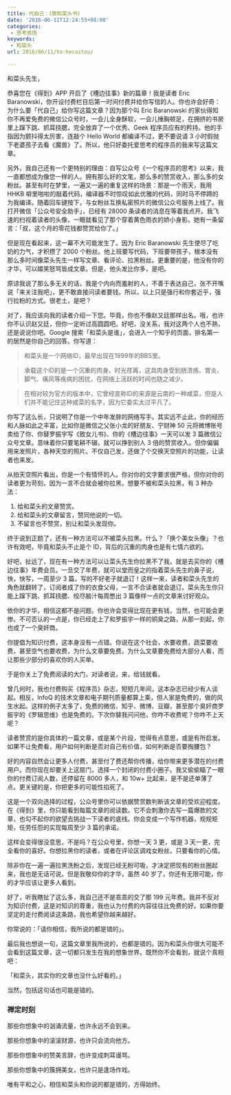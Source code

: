 ```yaml
---
title: 代自己：《致和菜头书》
date: '2016-06-11T12:24:55+08:00'
categories:
 - 思考感悟
keywords:
 - 和菜头
url: 2016/06/11/to-hecaitou/

---
```


和菜头先生，

恭喜您在《得到》APP 开启了《槽边往事》新的篇章！我是读者 Eric Baranowski，你开设付费栏目后第一时间付费并给你写信的人。你也许会好奇：为什么要「代自己」给你写这篇文章？因为那个叫 Eric Baranowski 的家伙得知你不再爱免费的微信公众号时，一会儿全身酥软，一会儿捶胸顿足，在拥挤的书房里上蹿下跳、抓耳挠腮，完全放弃了一个优秀、Geek 程序员应有的矜持。他的手指因为颤抖得太厉害，连敲个 Hello World 都编译不过，更不要说请 3 小时假抛下老婆孩子去看《魔兽》了。所以，他只好委托爱思考的程序员的我来写这篇文章。

另外，我自己还有一个更特别的理由：自写公众号《一个程序员的思考》以来，我一直都想成为像您一样的人。拥有那么好的文笔，那么多的赞赏收入，那么多的女粉丝。甚至有时在梦里，一遍又一遍的重复这样的场景：那是一个雨天，我用 HHKB 噼里啪啦的敲着代码，编译器不时惊叹如此优雅的代码，同时马不停蹄的为我编译。随着回车键按下，与女粉丝互换私密照片的微信公众号服务上线了。我打开微信「公众号安全助手」，已经有 28000 条读者的消息在等着我点开。我飞速的扫视着读者的头像，一眼就看见了那个穿着黄色雨衣的娇小身影。她有一条留言：「叔，这个月的零花钱都赞赏给你了。」

但是现在看起来，这一幕不大可能发生了。因为 Eric Baranowski 先生使尽了吃奶的力气，才积攒了 2000 个粉丝。他上班要写代码，下班要带孩子，根本没有那么多时间像菜头先生一样写文章、看评论、拉黑粉丝。更重要的是，他没有你的才华，可以嬉笑怒骂皆成文章。但是，他头发比你多，是吧。

原谅我说了那么多无关的话，我是个内向而羞射的人，不善于表达自己，张不开嘴说「来关注我吧」，更不敢直接问读者要钱。所以，以上只是强行和你套近乎，强行拉粉的方式。很老土，是吧？

对了，我应该向我的读者介绍一下您。毕竟，你也不像赵又廷那样出名。哦，也许你不认识赵又廷，但你一定听过高圆圆吧。好吧，没关系，我对这两个人也不熟，还是说说你吧。Google 搜索「和菜头是谁」，会进入一个知乎的页面，排名第一的居然是你自己的回答。你写道：

> 和菜头是一个网络ID，最早出现在1999年的BBS里。

> 承载这个ID的是一个沉重的肉身。时光荏苒，这具肉身受到肠溃疡、胃炎、脚气、痛风等疾病的困扰，在网络上活跃的时间也随之减少。

> 在相对较为官方的版本中，它曾经宣称ID的来源是云南的一种咸菜，但是人们并不能记住这种咸菜的名字，因为它委实太过平凡了。

你写了这么长，只说明了你是一个中年发胖的网络写手。其实远不止此，你的经历和人脉如此之丰富，比如你是微信之父张小龙的好朋友、宁财神 50 元将微博账号卖给了你、你替罗振宇写《致女儿书》、你的《槽边往事》一天可以发 3 篇微信公众号文章。意味着你只要笔耕不辍，就可以挣到别人 3 倍的赞赏收入。但你偏偏用来发照片，各种天空的照片。不仅自己发，还做了个交换天空照片的功能，让读者也来发。

从拍天空照片看出，你是一个有情怀的人。你对你的文字要求很严格，但你对你的读者更为苛刻，因为一言不合就会被你拉黑。想要不被和菜头拉黑，有 3 种办法：

1. 给和菜头的文章赞赏。
2. 给和菜头的文章留言，赞同他说的一切。
3. 不留言也不赞赏，别让和菜头发现你。

终于说到正题了，还有一种方法可以不被菜头拉黑。什么？「换个美女头像」？也许有效吧，毕竟和菜头不止是个 ID，背后的沉重的肉身也是有七情六欲的。

好吧，扯远了，现在有一种方法可以让菜头先生你拉黑不了我，就是去买你的《槽边往事》年费会员。一旦交了年费，就可以堂而皇之的指着菜头先生的鼻子说，快，快写，一周至少 3 篇，写的不好老子就退订！这样一来，读者和菜头先生的角色就翻转了，订阅者成了你的衣食父母，一言不合读者就会退订。菜头先生你只能上蹿下跳、抓耳挠腮、绞尽脑汁每周憋出 3 篇像样一点的文章来讨好观众。

依你的才华，相信这都不是问题。你也许会变得比现在更有钱，当然，也可能会更惨。不可否认的一点是，你已经走上了和罗振宇一样的铜臭之路，从那一刻起，你也成了一个臭奸商。

你提倡为知识付费，这本身没有一点错。你说在这个社会，水要收费，蔬菜要收费，甚至空气也要收费，为什么文章要免费。为什么文章要免费给大部分人看，而让那些少部分的喜欢你的人买单。

于是你关上了免费阅读的大门，对读者说，来，给钱就看。

曾几何时，我也付费购买《程序员》杂志，短短几年间，这本杂志已经少有人谈起。相反，InfoQ 的技术文章和电子期刊质量都算上乘，但人家是免费的，做的风生水起。这样的例子太多了，免费的微信、知乎、微博、豆瓣，甚至那个臭奸商罗振宇的《罗辑思维》也是免费的。下次你替我问问他，你咋不收费呢？你咋不上天呢？

读者赞赏的是你具体的一篇文章，或是某个片段，觉得有点意思，或是有所启发。如果不让免费看，用户如何判断是否对自己有价值，如何判断是否要掏腰包？

好的内容自然会让更多人付费，甚至付了费还帮你传播，给你带来更多潜在的付费用户。而你现在却要关上这扇门，选择一个封闭的付费小圈子。我又偷偷瞄了一眼你的付费订阅人数，还停留在 8000 多人，和 10w+ 比起来，是不是还单薄了点。更关键的是，你把更多的可能性掐死了。

这是一个双向选择的过程，公众号里你可以依据赞赏数判断该文章的受欢迎程度。在《得到》里，你只能看到每篇文章的阅读数。它不会刺激你去写一篇爆款的文章，也勾不起你的欲望去挑战一下读者的底线。你会变成一个写作机器，规规矩矩，任劳任怨的实现每周至少 3 篇的承诺。

这样会变得很没意思，不是吗？在公众号里，你想一天 3 更，或是 3 天一更，完全看你的喜好。你想拉黑你的读者，或者在评论区调戏女粉丝，只要看你的心情。

除非你在一遍一遍拉黑洗粉之后，发现已经无粉可吸，才决定把现有的粉丝圈起来，我也是无话可说。但是我敬仰你的才华，虽然 40 岁了，你还有无限可能，你的才华应该让更多人看到。

好了，听我瞎扯了这么多，我自己还不是乖乖的交了那 199 元年费。我并不反对为知识付费，这是对知识的尊重，我也认为付费的内容往往比免费的好。如果你要坚定的走付费阅读这条路，我也希望你越来越好。

你常说的：「请你相信，我所说的都是错的」。

最后我也想说一句，这篇文章里我所说的，也都是错的。因为和菜头你很大可能不会看到这篇文章，这一切都只发生在我的想象世界。既然你不会看到，就说个真相吧：

「和菜头，其实你的文章也没什么好看的。」

当然，包括这句话也可能是错的。

### 禅定时刻

那些你想象中的汹涌流量，也许永远不会到来。

那些你想象中的滚滚财源，也许只会流向他方。

那些你想象中的赞美言辞，也许变成刺耳谩骂。

那些你想象中的簇拥美女，也许只是逢场作戏。

唯有平和之心，相信和菜头和你说的都是错的，方得始终。

